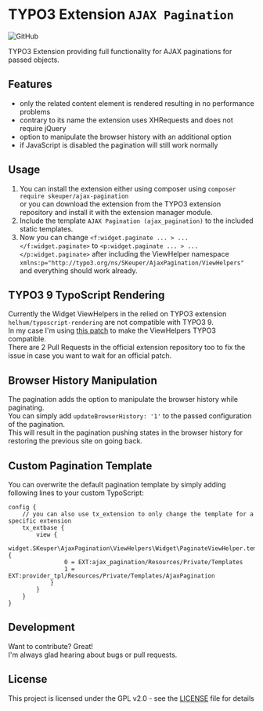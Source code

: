 # TYPO3 Extension ``AJAX Pagination``
![GitHub](https://img.shields.io/github/license/DaRealFreak/ajax_pagination)

TYPO3 Extension providing full functionality for AJAX paginations for passed objects.

## Features
- only the related content element is rendered resulting in no performance problems
- contrary to its name the extension uses XHRequests and does not require jQuery
- option to manipulate the browser history with an additional option
- if JavaScript is disabled the pagination will still work normally

## Usage
1. You can install the extension either using composer using `composer require skeuper/ajax-pagination`  
or you can download the extension from the TYPO3 extension repository and install it with the extension manager module.
2. Include the template `AJAX Pagination (ajax_pagination)` to the included static templates.
3. Now you can change `<f:widget.paginate ... > ... </f:widget.paginate>` to `<p:widget.paginate ... > ... </p:widget.paginate>`
after including the ViewHelper namespace `xmlns:p="http://typo3.org/ns/SKeuper/AjaxPagination/ViewHelpers"` and everything should work already.

## TYPO3 9 TypoScript Rendering
Currently the Widget ViewHelpers in the relied on TYPO3 extension `helhum/typoscript-rendering` are not compatible with TYPO3 9.  
In my case I'm using [this patch](patches/tx_typoscript_rendering-typo3_9_compatibility_widget_viewhelpers.diff) to make the ViewHelpers TYPO3 compatible.  
There are 2 Pull Requests in the official extension repository too to fix the issue in case you want to wait for an official patch.

## Browser History Manipulation
The pagination adds the option to manipulate the browser history while paginating.  
You can simply add `updateBrowserHistory: '1'` to the passed configuration of the pagination.  
This will result in the pagination pushing states in the browser history for restoring the previous site on going back.

## Custom Pagination Template
You can overwrite the default pagination template by simply adding following lines to your custom TypoScript:
```typo3_typoscript
config {
    // you can also use tx_extension to only change the template for a specific extension
    tx_extbase {
        view {
            widget.SKeuper\AjaxPagination\ViewHelpers\Widget\PaginateViewHelper.templateRootPaths {
                0 = EXT:ajax_pagination/Resources/Private/Templates
                1 = EXT:provider_tpl/Resources/Private/Templates/AjaxPagination
            }
        }
    }
}
```

## Development
Want to contribute? Great!  
I'm always glad hearing about bugs or pull requests.

## License
This project is licensed under the GPL v2.0 - see the [LICENSE](LICENSE) file for details
